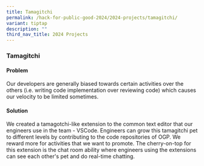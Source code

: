 ```yaml
---
title: Tamagitchi
permalink: /hack-for-public-good-2024/2024-projects/tamagitchi/
variant: tiptap
description: ""
third_nav_title: 2024 Projects
---
```

<h3>Tamagitchi </h3>
<h4>Problem</h4>
<p>Our developers are generally biased towards certain activities over the
others (i.e. writing code implementation over reviewing code) which causes
our velocity to be limited sometimes.</p>
<h4>Solution</h4>
<p>We created a tamagotchi-like extension to the common text editor that
our engineers use in the team - VSCode. Engineers can grow this tamagitchi
pet to different levels by contributing to the code repositories of OGP.
We reward more for activities that we want to promote. The cherry-on-top
for this extension is the chat room ability where engineers using the extensions
can see each other's pet and do real-time chatting.</p>
<p></p>
